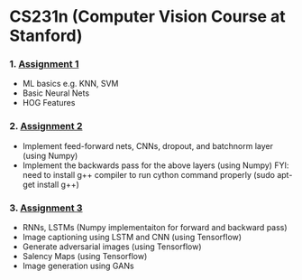# CS231n (Computer Vision Course at Stanford)

### 1. [Assignment 1](https://cs231n.github.io/assignments2017/assignment1/)
- ML basics e.g. KNN, SVM
- Basic Neural Nets
- HOG Features
### 2. [Assignment 2](https://cs231n.github.io/assignments2017/assignment2/)
- Implement feed-forward nets, CNNs, dropout, and batchnorm layer (using Numpy)
- Implement the backwards pass for the above layers (using Numpy)
FYI: need to install g++ compiler to run cython command properly (sudo apt-get install g++)
### 3. [Assignment 3](https://cs231n.github.io/assignments2017/assignment3/)
- RNNs, LSTMs (Numpy implementaiton for forward and backward pass)
- Image captioning using LSTM and CNN (using Tensorflow)
- Generate adversarial images (using Tensorflow)
- Salency Maps (using Tensorflow)
- Image generation using GANs


